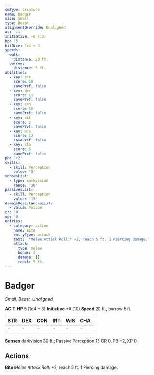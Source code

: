 ```yaml
---
smType: creature
name: Badger
size: Small
type: Beast
alignmentOverride: Unaligned
ac: '11'
initiative: +0 (10)
hp: '5'
hitDice: 1d4 + 3
speeds:
  walk:
    distance: 20 ft.
  burrow:
    distance: 5 ft.
abilities:
  - key: str
    score: 10
    saveProf: false
  - key: dex
    score: 11
    saveProf: false
  - key: con
    score: 16
    saveProf: false
  - key: int
    score: 2
    saveProf: false
  - key: wis
    score: 12
    saveProf: false
  - key: cha
    score: 5
    saveProf: false
pb: '+2'
skills:
  - skill: Perception
    value: '3'
sensesList:
  - type: darkvision
    range: '30'
passivesList:
  - skill: Perception
    value: '13'
damageResistancesList:
  - value: Poison
cr: '0'
xp: '0'
entries:
  - category: action
    name: Bite
    entryType: attack
    text: '*Melee Attack Roll:* +2, reach 5 ft. 1 Piercing damage.'
    attack:
      type: melee
      bonus: 2
      damage: []
      reach: 5 ft.
---
```


# Badger
*Small, Beast, Unaligned*

**AC** 11
**HP** 5 (1d4 + 3)
**Initiative** +0 (10)
**Speed** 20 ft., burrow 5 ft.

| STR | DEX | CON | INT | WIS | CHA |
| --- | --- | --- | --- | --- | --- |
| - | - | - | - | - | - |

**Senses** darkvision 30 ft.; Passive Perception 13
CR 0, PB +2, XP 0

## Actions

**Bite**
*Melee Attack Roll:* +2, reach 5 ft. 1 Piercing damage.

